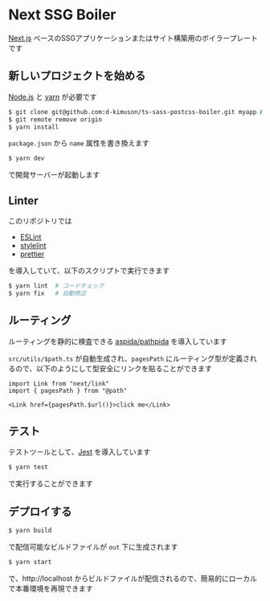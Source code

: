 # Next SSG Boiler

[Next.js](https://nextjs.org/) ベースのSSGアプリケーションまたはサイト構築用のボイラープレートです

## 新しいプロジェクトを始める

[Node.js](https://nodejs.org/en/) と [yarn](https://yarnpkg.com/) が必要です

``` bash
$ git clone git@github.com:d-kimuson/ts-sass-postcss-boiler.git myapp && cd myapp
$ git remote remove origin
$ yarn install
```

`package.json` から `name` 属性を書き換えます

``` bash
$ yarn dev
```

で開発サーバーが起動します

## Linter

このリポジトリでは

- [ESLint](https://eslint.org/)
- [stylelint](https://stylelint.io/)
- [prettier](https://prettier.io/)

を導入していて、以下のスクリプトで実行できます

``` bash
$ yarn lint  # コードチェック
$ yarn fix   # 自動修正
```

## ルーティング

ルーティングを静的に検査できる [aspida/pathpida](https://github.com/aspida/pathpida) を導入しています

`src/utils/$path.ts` が自動生成され、`pagesPath` にルーティング型が定義されるので、以下のようにして型安全にリンクを貼ることができます

``` tsx:sample.tsx
import Link from "next/link"
import { pagesPath } from "@path"

<Link href={pagesPath.$url()}>click me</Link>
```

## テスト

テストツールとして、[Jest](https://jestjs.io/) を導入しています

``` bash
$ yarn test
```

で実行することができます

## デプロイする

``` bash
$ yarn build
```

で配信可能なビルドファイルが `out` 下に生成されます

``` bash
$ yarn start
```

で、http://localhost からビルドファイルが配信されるので、簡易的にローカルで本番環境を再現できます

